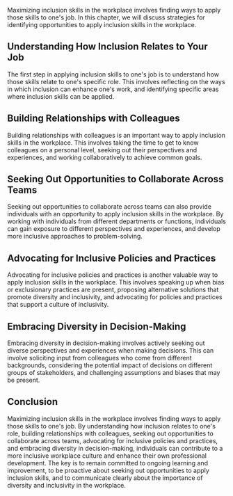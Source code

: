 
Maximizing inclusion skills in the workplace involves finding ways to apply those skills to one's job. In this chapter, we will discuss strategies for identifying opportunities to apply inclusion skills in the workplace.

Understanding How Inclusion Relates to Your Job
-----------------------------------------------

The first step in applying inclusion skills to one's job is to understand how those skills relate to one's specific role. This involves reflecting on the ways in which inclusion can enhance one's work, and identifying specific areas where inclusion skills can be applied.

Building Relationships with Colleagues
--------------------------------------

Building relationships with colleagues is an important way to apply inclusion skills in the workplace. This involves taking the time to get to know colleagues on a personal level, seeking out their perspectives and experiences, and working collaboratively to achieve common goals.

Seeking Out Opportunities to Collaborate Across Teams
-----------------------------------------------------

Seeking out opportunities to collaborate across teams can also provide individuals with an opportunity to apply inclusion skills in the workplace. By working with individuals from different departments or functions, individuals can gain exposure to different perspectives and experiences, and develop more inclusive approaches to problem-solving.

Advocating for Inclusive Policies and Practices
-----------------------------------------------

Advocating for inclusive policies and practices is another valuable way to apply inclusion skills in the workplace. This involves speaking up when bias or exclusionary practices are present, proposing alternative solutions that promote diversity and inclusivity, and advocating for policies and practices that support a culture of inclusivity.

Embracing Diversity in Decision-Making
--------------------------------------

Embracing diversity in decision-making involves actively seeking out diverse perspectives and experiences when making decisions. This can involve soliciting input from colleagues who come from different backgrounds, considering the potential impact of decisions on different groups of stakeholders, and challenging assumptions and biases that may be present.

Conclusion
----------

Maximizing inclusion skills in the workplace involves finding ways to apply those skills to one's job. By understanding how inclusion relates to one's role, building relationships with colleagues, seeking out opportunities to collaborate across teams, advocating for inclusive policies and practices, and embracing diversity in decision-making, individuals can contribute to a more inclusive workplace culture and enhance their own professional development. The key is to remain committed to ongoing learning and improvement, to be proactive about seeking out opportunities to apply inclusion skills, and to communicate clearly about the importance of diversity and inclusivity in the workplace.
